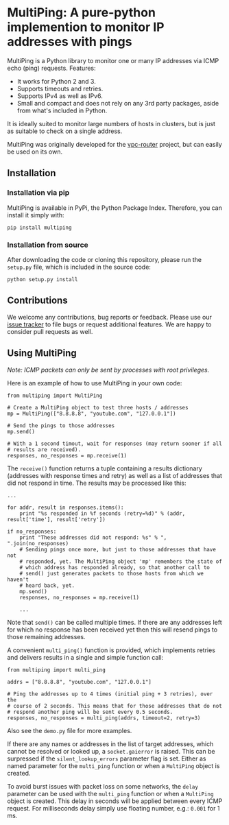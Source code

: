 # MultiPing: A pure-python implemention to monitor IP addresses with pings

MultiPing is a Python library to monitor one or many IP addresses via ICMP echo
(ping) requests. Features:

* It works for Python 2 and 3.
* Supports timeouts and retries.
* Supports IPv4 as well as IPv6.
* Small and compact and does not rely on any 3rd party packages, aside from
  what's included in Python.

It is ideally suited to monitor large numbers of hosts in clusters, but is just
as suitable to check on a single address.

MultiPing was originally developed for the
[vpc-router](https://github.com/romana/vpc-router) project, but can easily
be used on its own.

## Installation

### Installation via pip

MultiPing is available in PyPi, the Python Package Index. Therefore, you can
install it simply with:

    pip install multiping

### Installation from source

After downloading the code or cloning this repository, please run the `setup.py`
file, which is included in the source code:

    python setup.py install

## Contributions

We welcome any contributions, bug reports or feedback. Please use our
[issue tracker](https://github.com/romana/multi-ping/issues) to file bugs or
request additional features. We are happy to consider pull requests as well.

## Using MultiPing

_Note: ICMP packets can only be sent by processes with root privileges._

Here is an example of how to use MultiPing in your own code:

    from multiping import MultiPing

    # Create a MultiPing object to test three hosts / addresses
    mp = MultiPing(["8.8.8.8", "youtube.com", "127.0.0.1"])

    # Send the pings to those addresses
    mp.send()

    # With a 1 second timout, wait for responses (may return sooner if all
    # results are received).
    responses, no_responses = mp.receive(1)

The `receive()` function returns a tuple containing a results dictionary
(addresses with response times and retry) as well as a list of addresses that did not
respond in time. The results may be processed like this:

    ...

    for addr, result in responses.items():
        print "%s responded in %f seconds (retry=%d)" % (addr, result['time'], result['retry'])

    if no_responses:
        print "These addresses did not respond: %s" % ", ".join(no_responses)
        # Sending pings once more, but just to those addresses that have not
        # responded, yet. The MultiPing object 'mp' remembers the state of
        # which address has responded already, so that another call to
        # send() just generates packets to those hosts from which we haven't
        # heard back, yet.
        mp.send()
        responses, no_responses = mp.receive(1)

        ...

Note that `send()` can be called multiple times. If there are any addresses
left for which no response has been received yet then this will resend pings
to those remaining addresses.

A convenient `multi_ping()` function is provided, which implements retries and
delivers results in a single and simple function call:

    from multiping import multi_ping

    addrs = ["8.8.8.8", "youtube.com", "127.0.0.1"]

    # Ping the addresses up to 4 times (initial ping + 3 retries), over the
    # course of 2 seconds. This means that for those addresses that do not
    # respond another ping will be sent every 0.5 seconds.
    responses, no_responses = multi_ping(addrs, timeout=2, retry=3)

Also see the `demo.py` file for more examples.

If there are any names or addresses in the list of target addresses, which
cannot be resolved or looked up, a `socket.gaierror` is raised. This can be
surpressed if the `silent_lookup_errors` parameter flag is set. Either as named
parameter for the `multi_ping` function or when a `MultiPing` object is
created.

To avoid burst issues with packet loss on some networks, the `delay` parameter
can be used with the `multi_ping` function or when a `MultiPing` object is
created. This delay in seconds will be applied between every ICMP request.
For milliseconds delay simply use floating number, e.g.: `0.001` for 1 ms.

